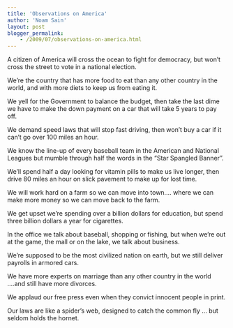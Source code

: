 ```yaml
---
title: 'Observations on America'
author: 'Noam Sain'
layout: post
blogger_permalink:
    - /2009/07/observations-on-america.html
---
```


A citizen of America will cross the ocean to fight for democracy, but won’t cross the street to vote in a national election.

We’re the country that has more food to eat than any other country in the world, and with more diets to keep us from eating it.

We yell for the Government to balance the budget, then take the last dime we have to make the down payment on a car that will take 5 years to pay off.

We demand speed laws that will stop fast driving, then won’t buy a car if it can’t go over 100 miles an hour.

We know the line-up of every baseball team in the American and National Leagues but mumble through half the words in the “Star Spangled Banner”.

We’ll spend half a day looking for vitamin pills to make us live longer, then drive 80 miles an hour on slick pavement to make up for lost time.

We will work hard on a farm so we can move into town…. where we can make more money so we can move back to the farm.

We get upset we’re spending over a billion dollars for education, but spend three billion dollars a year for cigarettes.

In the office we talk about baseball, shopping or fishing, but when we’re out at the game, the mall or on the lake, we talk about business.

We’re supposed to be the most civilized nation on earth, but we still deliver payrolls in armored cars.

We have more experts on marriage than any other country in the world ….and still have more divorces.

We applaud our free press even when they convict innocent people in print.

Our laws are like a spider’s web, designed to catch the common fly … but seldom holds the hornet.